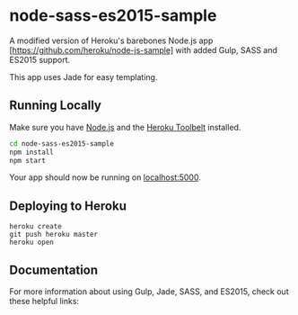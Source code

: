 # node-sass-es2015-sample

A modified version of Heroku's barebones Node.js app [https://github.com/heroku/node-js-sample] with added Gulp, SASS and ES2015 support.

This app uses Jade for easy templating. 

## Running Locally

Make sure you have [Node.js](http://nodejs.org/) and the [Heroku Toolbelt](https://toolbelt.heroku.com/) installed.

```sh
cd node-sass-es2015-sample
npm install
npm start
```

Your app should now be running on [localhost:5000](http://localhost:5000/).

## Deploying to Heroku

```
heroku create
git push heroku master
heroku open
```

## Documentation

For more information about using Gulp, Jade, SASS, and ES2015, check out these helpful links:
